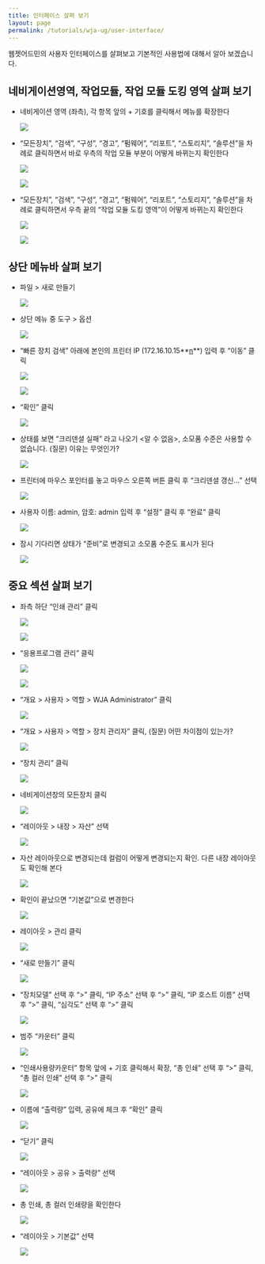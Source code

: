 ```yaml
---
title: 인터페이스 살펴 보기
layout: page
permalink: /tutorials/wja-ug/user-interface/
---
```

웹젯어드민의 사용자 인터페이스를 살펴보고 기본적인 사용법에 대해서 알아 보겠습니다.

## 네비게이션영역, 작업모듈, 작업 모듈 도킹 영역 살펴 보기

  * 네비게이션 영역 (좌측), 각 항목 앞의 + 기호를 클릭해서 메뉴를 확장한다

	![](http://soonmo.github.io/images/wja_ug_14.jpg)
    
  * “모든장치”, “검색”, “구성”, “경고”, “펌웨어”, “리포트”, “스토리지”, “솔루션”을 차례로 클릭하면서 바로 우측의 작업 모듈 부분이 어떻게 바뀌는지 확인한다

	![](http://soonmo.github.io/images/wja_ug_15.jpg)

	![](http://soonmo.github.io/images/wja_ug_16.jpg)

  * “모든장치”, “검색”, “구성”, “경고”, “펌웨어”, “리포트”, “스토리지”, “솔루션”을 차례로 클릭하면서 우측 끝의 “작업 모듈 도킹 영역”이 어떻게 바뀌는지 확인한다

	![](http://soonmo.github.io/images/wja_ug_17.jpg)

	![](http://soonmo.github.io/images/wja_ug_18.jpg)

## 상단 메뉴바 살펴 보기

  * 파일 > 새로 만들기

	![](http://soonmo.github.io/images/wja_ug_19.jpg)

  * 상단 메뉴 중 도구 > 옵션

	![](http://soonmo.github.io/images/wja_ug_20.jpg)

  * “빠른 장치 검색” 아래에 본인의 프린터 IP (172.16.10.15**<u>n</u>**) 입력 후 “이동” 클릭

	![](http://soonmo.github.io/images/wja_ug_21.jpg)
    
    ![](http://soonmo.github.io/images/wja_ug_22.jpg)

  * &#8220;확인&#8221; 클릭

	![](http://soonmo.github.io/images/wja_ug_23.jpg)
   
  * 상태를 보면 “크리덴셜 실패” 라고 나오기 <알 수 없음>, 소모품 수준은 사용할 수 없습니다. (질문) 이유는 무엇인가?


	![](http://soonmo.github.io/images/wja_ug_24.jpg)
   
  * 프린터에 마우스 포인터를 놓고 마우스 오른쪽 버튼 클릭 후 &#8220;크리덴셜 갱신&#8230;&#8221; 선택

	![](http://soonmo.github.io/images/wja_ug_25.jpg)

  * 사용자 이름: admin, 암호: admin 입력 후 “설정” 클릭 후 “완료” 클릭

	![](http://soonmo.github.io/images/wja_ug_26.jpg)

  * 잠시 기다리면 상태가 “준비”로 변경되고 소모품 수준도 표시가 된다

	![](http://soonmo.github.io/images/wja_ug_27.jpg)

## 중요 섹션 살펴 보기

  * 좌측 하단 &#8220;인쇄 관리&#8221; 클릭

	![](http://soonmo.github.io/images/wja_ug_28.jpg)

	![](http://soonmo.github.io/images/wja_ug_33.jpg)

  * “응용프로그램 관리” 클릭

	![](http://soonmo.github.io/images/wja_ug_28.jpg)

	![](http://soonmo.github.io/images/wja_ug_29.jpg)

  * “개요 > 사용자 > 역할 > WJA Administrator” 클릭

	![](http://soonmo.github.io/images/wja_ug_30.jpg)

  * “개요 > 사용자 > 역할 > 장치 관리자” 클릭, (질문) 어떤 차이점이 있는가?

	![](http://soonmo.github.io/images/wja_ug_31.jpg)

  * “장치 관리” 클릭

	![](http://soonmo.github.io/images/wja_ug_32.jpg)
    
  * 네비게이션창의 모든장치 클릭

	![](http://soonmo.github.io/images/wja_ug_33.jpg)

  * “레이아웃 > 내장 > 자산” 선택

	![](http://soonmo.github.io/images/wja_ug_34.jpg)
    
  * 자산 레이아웃으로 변경되는데 컬럼이 어떻게 변경되는지 확인. 다른 내장 레이아웃도 확인해 본다

	![](http://soonmo.github.io/images/wja_ug_35.jpg)

  * 확인이 끝났으면 &#8220;기본값&#8221;으로 변경한다

	![](http://soonmo.github.io/images/wja_ug_36.jpg)

  * 레이아웃 > 관리 클릭

	![](http://soonmo.github.io/images/wja_ug_37.jpg)

  * &#8220;새로 만들기&#8221; 클릭

	![](http://soonmo.github.io/images/wja_ug_38.jpg)

  * “장치모델” 선택 후 “>” 클릭, “IP 주소” 선택 후 “>” 클릭, “IP 호스트 이름” 선택 후 “>” 클릭, “심각도” 선택 후 “>” 클릭

	![](http://soonmo.github.io/images/wja_ug_39.jpg)

  * 범주 &#8220;카운터&#8221; 클릭

	![](http://soonmo.github.io/images/wja_ug_40.jpg)

  * “인쇄사용량카운터” 항목 앞에 + 기호 클릭해서 확장, “총 인쇄” 선택 후 “>” 클릭, “총 컬러 인쇄” 선택 후 “>” 클릭

	![](http://soonmo.github.io/images/wja_ug_41.jpg)

  * 이름에 “출력량” 입력, 공유에 체크 후 “확인” 클릭

	![](http://soonmo.github.io/images/wja_ug_42.jpg)

  * &#8220;닫기&#8221; 클릭

	![](http://soonmo.github.io/images/wja_ug_43.jpg)

  * “레이아웃 > 공유 > 출력량” 선택

	![](http://soonmo.github.io/images/wja_ug_44.jpg)

  * 총 인쇄, 총 컬러 인쇄량을 확인한다

	![](http://soonmo.github.io/images/wja_ug_45.jpg)

  * “레이아웃 > 기본값” 선택

	![](http://soonmo.github.io/images/wja_ug_46.jpg)